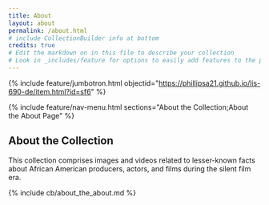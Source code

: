 ```yaml
---
title: About
layout: about
permalink: /about.html
# include CollectionBuilder info at bottom
credits: true
# Edit the markdown on in this file to describe your collection
# Look in _includes/feature for options to easily add features to the page
---
```


{% include feature/jumbotron.html objectid="https://phillipsa21.github.io/lis-690-de/item.html?id=sf6" %}

{% include feature/nav-menu.html sections="About the Collection;About the About Page" %}

## About the Collection

This collection comprises images and videos related to lesser-known facts about African American producers, actors, and films during the silent film era. 

<!-- IMPORTANT!!! DELETE this comment and the include below when you are finished editing this page for your collection. The include below introduces about page features. They will show up on your collection's about page until you delete it.  -->
{% include cb/about_the_about.md %} 

